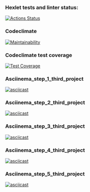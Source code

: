 ### Hexlet tests and linter status:
[![Actions Status](https://github.com/Aannddyy18/python-project-lvl3/workflows/hexlet-check/badge.svg)](https://github.com/Aannddyy18/python-project-lvl3/actions)


### Codeclimate
[![Maintainability](https://api.codeclimate.com/v1/badges/cc1af9eb31ce8246fb1a/maintainability)](https://codeclimate.com/github/Aannddyy18/python-project-lvl3/maintainability)

 
### Codeclimate test coverage
[![Test Coverage](https://api.codeclimate.com/v1/badges/cc1af9eb31ce8246fb1a/test_coverage)](https://codeclimate.com/github/Aannddyy18/python-project-lvl3/test_coverage)


### Asciinema_step_1_third_project
[![asciicast](https://asciinema.org/a/SKJmcymoE71J7RNhRa3UAYIid.png)](https://asciinema.org/a/SKJmcymoE71J7RNhRa3UAYIid)


### Asciinema_step_2_third_project
[![asciicast](https://asciinema.org/a/CVqyVqjgEi530sjKd6XNLbpgq.png)](https://asciinema.org/a/CVqyVqjgEi530sjKd6XNLbpgq)


### Asciinema_step_3_third_project
[![asciicast](https://asciinema.org/a/0c2imF7YIP7c6fXwKr9Y7AIKW.png)](https://asciinema.org/a/0c2imF7YIP7c6fXwKr9Y7AIKW)


### Asciinema_step_4_third_project
[![asciicast](https://asciinema.org/a/qUxniUx7RdYx7Ht5ljxSyqcNz.png)](https://asciinema.org/a/qUxniUx7RdYx7Ht5ljxSyqcNz)


### Asciinema_step_5_third_project
[![asciicast](https://asciinema.org/a/q89qX8FNj40V8v4UzgybYLwER.png)](https://asciinema.org/a/q89qX8FNj40V8v4UzgybYLwER)
